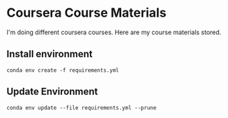 # Coursera Course Materials

I'm doing different coursera courses. Here are my course materials stored.

## Install environment

    conda env create -f requirements.yml

## Update Environment

    conda env update --file requirements.yml --prune


